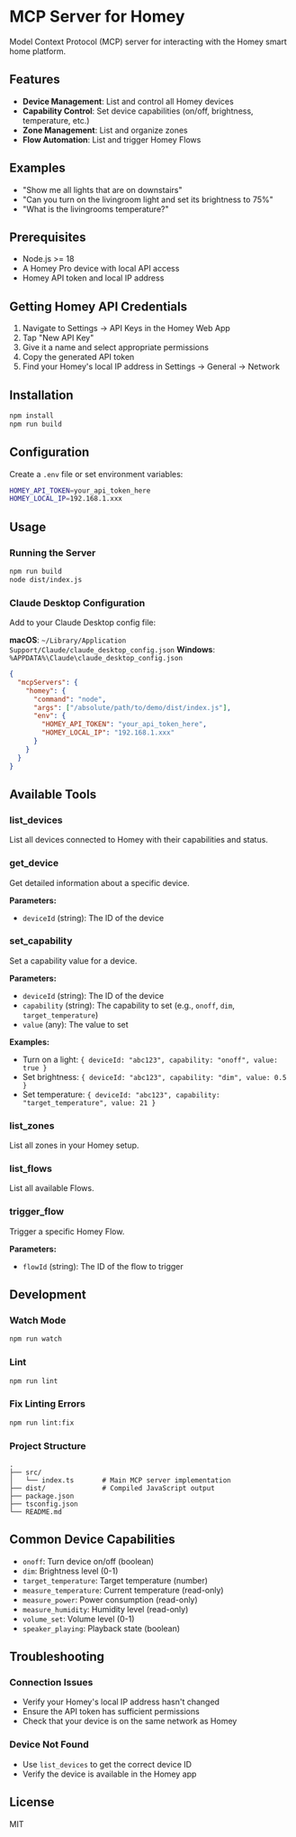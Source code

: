 # MCP Server for Homey

Model Context Protocol (MCP) server for interacting with the Homey smart home platform.

## Features

- **Device Management**: List and control all Homey devices
- **Capability Control**: Set device capabilities (on/off, brightness, temperature, etc.)
- **Zone Management**: List and organize zones
- **Flow Automation**: List and trigger Homey Flows

## Examples

- "Show me all lights that are on downstairs"
- "Can you turn on the livingroom light and set its brightness to 75%"
- "What is the livingrooms temperature?"

## Prerequisites

- Node.js >= 18
- A Homey Pro device with local API access
- Homey API token and local IP address

## Getting Homey API Credentials

1. Navigate to Settings → API Keys in the Homey Web App
2. Tap "New API Key"
3. Give it a name and select appropriate permissions
4. Copy the generated API token
5. Find your Homey's local IP address in Settings → General → Network

## Installation

```bash
npm install
npm run build
```

## Configuration

Create a `.env` file or set environment variables:

```bash
HOMEY_API_TOKEN=your_api_token_here
HOMEY_LOCAL_IP=192.168.1.xxx
```

## Usage

### Running the Server

```bash
npm run build
node dist/index.js
```

### Claude Desktop Configuration

Add to your Claude Desktop config file:

**macOS**: `~/Library/Application Support/Claude/claude_desktop_config.json`
**Windows**: `%APPDATA%\Claude\claude_desktop_config.json`

```json
{
  "mcpServers": {
    "homey": {
      "command": "node",
      "args": ["/absolute/path/to/demo/dist/index.js"],
      "env": {
        "HOMEY_API_TOKEN": "your_api_token_here",
        "HOMEY_LOCAL_IP": "192.168.1.xxx"
      }
    }
  }
}
```

## Available Tools

### list_devices
List all devices connected to Homey with their capabilities and status.

### get_device
Get detailed information about a specific device.

**Parameters:**
- `deviceId` (string): The ID of the device

### set_capability
Set a capability value for a device.

**Parameters:**
- `deviceId` (string): The ID of the device
- `capability` (string): The capability to set (e.g., `onoff`, `dim`, `target_temperature`)
- `value` (any): The value to set

**Examples:**
- Turn on a light: `{ deviceId: "abc123", capability: "onoff", value: true }`
- Set brightness: `{ deviceId: "abc123", capability: "dim", value: 0.5 }`
- Set temperature: `{ deviceId: "abc123", capability: "target_temperature", value: 21 }`

### list_zones
List all zones in your Homey setup.

### list_flows
List all available Flows.

### trigger_flow
Trigger a specific Homey Flow.

**Parameters:**
- `flowId` (string): The ID of the flow to trigger

## Development

### Watch Mode

```bash
npm run watch
```

### Lint

```bash
npm run lint
```

### Fix Linting Errors

```bash
npm run lint:fix
```

### Project Structure

```
.
├── src/
│   └── index.ts       # Main MCP server implementation
├── dist/              # Compiled JavaScript output
├── package.json
├── tsconfig.json
└── README.md
```

## Common Device Capabilities

- `onoff`: Turn device on/off (boolean)
- `dim`: Brightness level (0-1)
- `target_temperature`: Target temperature (number)
- `measure_temperature`: Current temperature (read-only)
- `measure_power`: Power consumption (read-only)
- `measure_humidity`: Humidity level (read-only)
- `volume_set`: Volume level (0-1)
- `speaker_playing`: Playback state (boolean)

## Troubleshooting

### Connection Issues

- Verify your Homey's local IP address hasn't changed
- Ensure the API token has sufficient permissions
- Check that your device is on the same network as Homey

### Device Not Found

- Use `list_devices` to get the correct device ID
- Verify the device is available in the Homey app

## License

MIT
